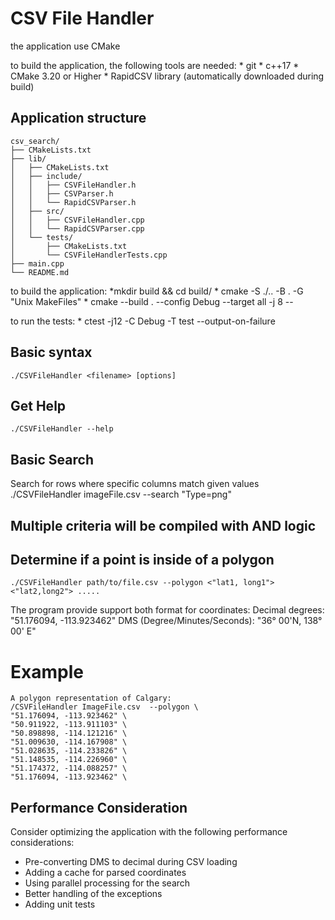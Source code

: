 
# CSV File Handler


the application use CMake

to build the application, the following tools are needed:
    * git
    * c++17
    * CMake 3.20 or Higher
    * RapidCSV library (automatically downloaded during build)


## Application structure
```
csv_search/
├── CMakeLists.txt
├── lib/
│   ├── CMakeLists.txt
│   ├── include/
│   │   ├── CSVFileHandler.h
│   │   ├── CSVParser.h
│   │   └── RapidCSVParser.h
│   ├── src/
│   │   ├── CSVFileHandler.cpp
│   │   └── RapidCSVParser.cpp
│   └── tests/
│       ├── CMakeLists.txt
│       └── CSVFileHandlerTests.cpp
├── main.cpp
└── README.md
```


to build the application:
    *mkdir build && cd build/
    * cmake -S ./.. -B . -G "Unix MakeFiles"
    * cmake --build . --config Debug --target all -j 8 --

to run the tests:
    * ctest -j12 -C Debug -T test --output-on-failure

## Basic syntax
    ./CSVFileHandler <filename> [options]

## Get Help
    ./CSVFileHandler --help

## Basic Search
Search for rows where specific columns match given values
    ./CSVFileHandler imageFile.csv --search "Type=png"

## Multiple criteria will be compiled with AND logic

## Determine if a point is inside of a polygon
    ./CSVFileHandler path/to/file.csv --polygon <"lat1, long1"> <"lat2,long2"> .....

The program provide support both format for coordinates:
    Decimal degrees: "51.176094, -113.923462"
    DMS (Degree/Minutes/Seconds): "36° 00'N, 138° 00' E"

# Example
```
A polygon representation of Calgary:
/CSVFileHandler ImageFile.csv  --polygon \
"51.176094, -113.923462" \
"50.911922, -113.911103" \
"50.898898, -114.121216" \
"51.009630, -114.167908" \
"51.028635, -114.233826" \
"51.148535, -114.226960" \
"51.174372, -114.088257" \
"51.176094, -113.923462" \
```
## Performance Consideration
Consider optimizing the application with the following performance considerations:
   * Pre-converting DMS to decimal during CSV loading
   * Adding a cache for parsed coordinates
   * Using parallel processing for the search
   * Better handling of the exceptions
   * Adding unit tests

